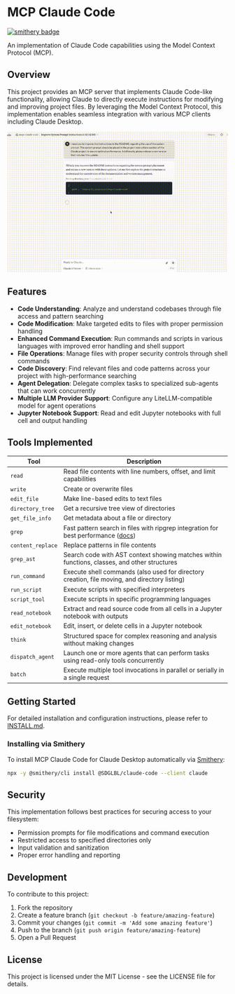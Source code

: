 # MCP Claude Code

[![smithery badge](https://smithery.ai/badge/@SDGLBL/claude-code)](https://smithery.ai/server/@SDGLBL/claude-code)

An implementation of Claude Code capabilities using the Model Context Protocol (MCP).

## Overview

This project provides an MCP server that implements Claude Code-like functionality, allowing Claude to directly execute instructions for modifying and improving project files. By leveraging the Model Context Protocol, this implementation enables seamless integration with various MCP clients including Claude Desktop.

![example](./doc/example.gif)

## Features

- **Code Understanding**: Analyze and understand codebases through file access and pattern searching
- **Code Modification**: Make targeted edits to files with proper permission handling
- **Enhanced Command Execution**: Run commands and scripts in various languages with improved error handling and shell support
- **File Operations**: Manage files with proper security controls through shell commands
- **Code Discovery**: Find relevant files and code patterns across your project with high-performance searching
- **Agent Delegation**: Delegate complex tasks to specialized sub-agents that can work concurrently
- **Multiple LLM Provider Support**: Configure any LiteLLM-compatible model for agent operations
- **Jupyter Notebook Support**: Read and edit Jupyter notebooks with full cell and output handling

## Tools Implemented

| Tool              | Description                                                                                                                       |
| ----------------- | --------------------------------------------------------------------------------------------------------------------------------- |
| `read`            | Read file contents with line numbers, offset, and limit capabilities                                                              |
| `write`           | Create or overwrite files                                                                                                         |
| `edit_file`       | Make line-based edits to text files                                                                                               |
| `directory_tree`  | Get a recursive tree view of directories                                                                                          |
| `get_file_info`   | Get metadata about a file or directory                                                                                            |
| `grep`            | Fast pattern search in files with ripgrep integration for best performance ([docs](./doc/migration_SearchContentTool_to_Grep.md)) |
| `content_replace` | Replace patterns in file contents                                                                                                 |
| `grep_ast`        | Search code with AST context showing matches within functions, classes, and other structures                                      |
| `run_command`     | Execute shell commands (also used for directory creation, file moving, and directory listing)                                     |
| `run_script`      | Execute scripts with specified interpreters                                                                                       |
| `script_tool`     | Execute scripts in specific programming languages                                                                                 |
| `read_notebook`   | Extract and read source code from all cells in a Jupyter notebook with outputs                                                    |
| `edit_notebook`   | Edit, insert, or delete cells in a Jupyter notebook                                                                               |
| `think`           | Structured space for complex reasoning and analysis without making changes                                                        |
| `dispatch_agent`  | Launch one or more agents that can perform tasks using read-only tools concurrently                                               |
| `batch`           | Execute multiple tool invocations in parallel or serially in a single request                                                     |

## Getting Started

For detailed installation and configuration instructions, please refer to [INSTALL.md](./doc/INSTALL.md).

### Installing via Smithery

To install MCP Claude Code for Claude Desktop automatically via [Smithery](https://smithery.ai/server/@SDGLBL/claude-code):

```bash
npx -y @smithery/cli install @SDGLBL/claude-code --client claude
```

## Security

This implementation follows best practices for securing access to your filesystem:

- Permission prompts for file modifications and command execution
- Restricted access to specified directories only
- Input validation and sanitization
- Proper error handling and reporting

## Development

To contribute to this project:

1. Fork the repository
2. Create a feature branch (`git checkout -b feature/amazing-feature`)
3. Commit your changes (`git commit -m 'Add some amazing feature'`)
4. Push to the branch (`git push origin feature/amazing-feature`)
5. Open a Pull Request

## License

This project is licensed under the MIT License - see the LICENSE file for details.
